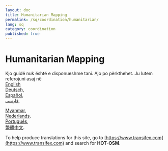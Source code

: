 ```yaml
---
layout: doc
title: Humanitarian Mapping
permalink: /sq/coordination/humanitarian/
lang: sq
category: coordination
published: true
---
```


Humanitarian Mapping
=============================  

Kjo guidë nuk është e disponueshme tani. Ajo po përkthehet. Ju lutem referojuni asaj në  
[English](/en/coordination/humanitarian/)    <!--
[Bahasa Indonesia](/bi/coordination/humanitarian/),  
[Catalan](/ca/coordination/humanitarian/)
[Czech](/cs/coordination/humanitarian/),   -->  
[Deutsch](/de/coordination/humanitarian/),  
[Español](/es/coordination/humanitarian/),  
[فارسی](/fa/coordination/humanitarian/),  
<!--[Français](/fr/coordination/humanitarian/),  
[Hrvatski](/hr/coordination/humanitarian/),  
[日本語](/ja/coordination/humanitarian/),  -->  
[Myanmar](/my/coordination/humanitarian/),  <!--
[Norsk](/nb/coordination/humanitarian/), -->  
[Nederlands](/nl_NL/coordination/humanitarian/).  
[Português](/pt/coordination/humanitarian/),  <!--
[Русский](/ru/coordination/humanitarian/),  
[Kiswahili](/sw/coordination/humanitarian/), 
[Shqip](/sq/coordination/humanitarian/),  
[Українська](/uk/coordination/humanitarian/), 
[简体中文](/zh_CN/coordination/humanitarian/).-->  
[繁體中文](/zh_TW/beginner/humanitarian/).  

To help produce translations for this site, go to [https://www.transifex.com](https://www.transifex.com) and search for **HOT-OSM**.
